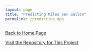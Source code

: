 ```yaml
---
layout: page
title: "Predicting Miles per Gallon"
permalink: /predicting_mpg
---
```


[Back to Home Page](https://kdfullington.github.io/kdfullington_portfolio/)

[Visit the Repository for This Project](https://github.com/kdfullington/kdfullington-portfolio/tree/main/predicting_mpg)